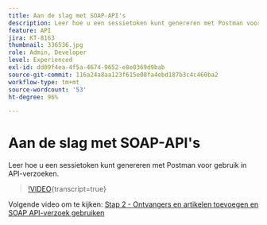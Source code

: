 ```yaml
---
title: Aan de slag met SOAP-API's
description: Leer hoe u een sessietoken kunt genereren met Postman voor gebruik in API-verzoeken
feature: API
jira: KT-8163
thumbnail: 336536.jpg
role: Admin, Developer
level: Experienced
exl-id: dd09f4ea-4f5a-4674-9652-e8e0369d9bab
source-git-commit: 116a24a8aa123f615e08fa4ebd187b3c4c460ba2
workflow-type: tm+mt
source-wordcount: '53'
ht-degree: 96%

---
```


# Aan de slag met SOAP-API&#39;s

Leer hoe u een sessietoken kunt genereren met Postman voor gebruik in API-verzoeken.

>[!VIDEO](https://video.tv.adobe.com/v/336536?quality=12&learn=on){transcript=true}

Volgende video om te kijken: [Stap 2 - Ontvangers en artikelen toevoegen en SOAP API-verzoek gebruiken](/help/tutorial-use-soap-apis/add-recipients-and-articles-using-soap-api-requests.md)
